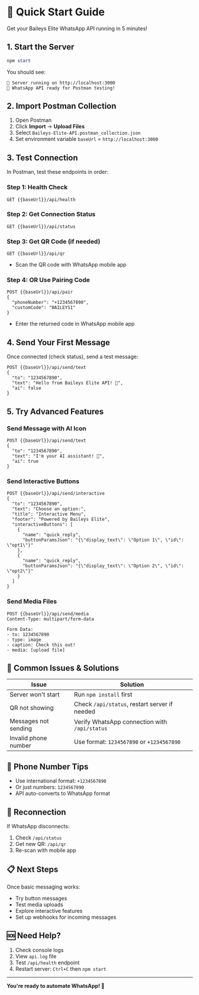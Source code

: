 # 🚀 Quick Start Guide

Get your Baileys Elite WhatsApp API running in 5 minutes!

## 1. Start the Server

```powershell
npm start
```

You should see:
```
🚀 Server running on http://localhost:3000
📱 WhatsApp API ready for Postman testing!
```

## 2. Import Postman Collection

1. Open Postman
2. Click **Import** → **Upload Files**
3. Select `Baileys-Elite-API.postman_collection.json`
4. Set environment variable `baseUrl` = `http://localhost:3000`

## 3. Test Connection

In Postman, test these endpoints in order:

### Step 1: Health Check
```
GET {{baseUrl}}/api/health
```

### Step 2: Get Connection Status
```
GET {{baseUrl}}/api/status
```

### Step 3: Get QR Code (if needed)
```
GET {{baseUrl}}/api/qr
```
- Scan the QR code with WhatsApp mobile app

### Step 4: OR Use Pairing Code
```
POST {{baseUrl}}/api/pair
{
  "phoneNumber": "+1234567890",
  "customCode": "BAILEYS1"
}
```
- Enter the returned code in WhatsApp mobile app

## 4. Send Your First Message

Once connected (check status), send a test message:

```
POST {{baseUrl}}/api/send/text
{
  "to": "1234567890",
  "text": "Hello from Baileys Elite API! 🎉",
  "ai": false
}
```

## 5. Try Advanced Features

### Send Message with AI Icon
```
POST {{baseUrl}}/api/send/text
{
  "to": "1234567890", 
  "text": "I'm your AI assistant! 🤖",
  "ai": true
}
```

### Send Interactive Buttons
```
POST {{baseUrl}}/api/send/interactive
{
  "to": "1234567890",
  "text": "Choose an option:",
  "title": "Interactive Menu",
  "footer": "Powered by Baileys Elite",
  "interactiveButtons": [
    {
      "name": "quick_reply",
      "buttonParamsJson": "{\"display_text\": \"Option 1\", \"id\": \"opt1\"}"
    },
    {
      "name": "quick_reply", 
      "buttonParamsJson": "{\"display_text\": \"Option 2\", \"id\": \"opt2\"}"
    }
  ]
}
```

### Send Media Files
```
POST {{baseUrl}}/api/send/media
Content-Type: multipart/form-data

Form Data:
- to: 1234567890
- type: image
- caption: Check this out!
- media: [upload file]
```

## 🎯 Common Issues & Solutions

| Issue | Solution |
|-------|----------|
| Server won't start | Run `npm install` first |
| QR not showing | Check `/api/status`, restart server if needed |
| Messages not sending | Verify WhatsApp connection with `/api/status` |
| Invalid phone number | Use format: `1234567890` or `+1234567890` |

## 📱 Phone Number Tips

- Use international format: `+1234567890`
- Or just numbers: `1234567890` 
- API auto-converts to WhatsApp format

## 🔄 Reconnection

If WhatsApp disconnects:
1. Check `/api/status`
2. Get new QR: `/api/qr`
3. Re-scan with mobile app

## 📋 Next Steps

Once basic messaging works:
- Try button messages
- Test media uploads
- Explore interactive features
- Set up webhooks for incoming messages

## 🆘 Need Help?

1. Check console logs
2. View `api.log` file
3. Test `/api/health` endpoint
4. Restart server: `Ctrl+C` then `npm start`

---

**You're ready to automate WhatsApp! 🎉** 